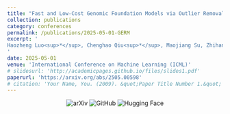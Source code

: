 ```yaml
---
title: "Fast and Low-Cost Genomic Foundation Models via Outlier Removal"
collection: publications
category: conferences
permalink: /publications/2025-05-01-GERM
excerpt: '
Haozheng Luo<sup>*</sup>, Chenghao Qiu<sup>*</sup>, Maojiang Su, Zhihan Zhou, Zoe Mehta, Guo Ye, Jerry Yao-Chieh Hu<sup>†</sup>, Han Liu<sup>†</sup>
'
date: 2025-05-01
venue: 'International Conference on Machine Learning (ICML)'
# slidesurl: 'http://academicpages.github.io/files/slides1.pdf'
paperurl: 'https://arxiv.org/abs/2505.00598'
# citation: 'Your Name, You. (2009). &quot;Paper Title Number 1.&quot; <i>Journal 1</i>. 1(1).'
---
```

<p align="center">
  <a href="https://arxiv.org/abs/2505.00598" target="_blank" style="text-decoration: none; border: none;">
    <img src="https://img.shields.io/badge/arXiv-ff0000.svg?style=for-the-badge" alt="arXiv">
  </a>
  <a href="https://github.com/MAGICS-LAB/GERM" target="_blank" style="text-decoration: none; border: none;">
    <img src="https://img.shields.io/badge/GitHub-000000?style=for-the-badge&logo=github&logoColor=white" alt="GitHub">
  </a>
  <a href="https://huggingface.co/collections/magicslabnu/germ-67f5e49e710956423d549e9b" target="_blank" style="text-decoration: none; border: none;">
    <img src="https://img.shields.io/badge/Hugging%20Face-fcd022?style=for-the-badge&logo=huggingface&logoColor=000" alt="Hugging Face">
  </a>
</p>


